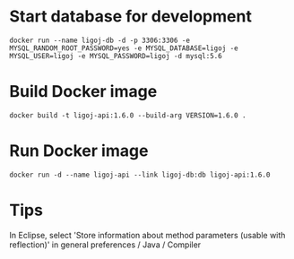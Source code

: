 # Start database for development
```
docker run --name ligoj-db -d -p 3306:3306 -e MYSQL_RANDOM_ROOT_PASSWORD=yes -e MYSQL_DATABASE=ligoj -e MYSQL_USER=ligoj -e MYSQL_PASSWORD=ligoj -d mysql:5.6
```
# Build Docker image
```
docker build -t ligoj-api:1.6.0 --build-arg VERSION=1.6.0 .
```
# Run Docker image
```
docker run -d --name ligoj-api --link ligoj-db:db ligoj-api:1.6.0
```

# Tips 
In Eclipse, select 'Store information about method parameters (usable with reflection)' in general preferences / Java / Compiler